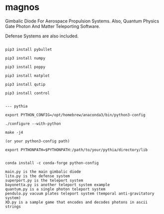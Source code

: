 # magnos
Gimbalic Diode For Aerospace Propulsion Systems. Also, Quantum Physics Gate Photon And Matter Teleporting Software.

Defense Systems are also included.

```pip3 install pygame

pip3 install pybullet

pip3 install numpy

pip3 install poppy

pip3 install matplot

pip3 install qutip

pip3 install control


--- pythia

export PYTHON_CONFIG=/opt/homebrew/anaconda3/bin/python3-config 

./configure --with-python

make -j4

(or your python3-config path)

export PYTHONPATH=$PYTHONPATH:/path/to/your/pythia/directory/lib


conda install -c conda-forge python-config       

main.py is the main gimbalic diode
lito.py is the defense system
superport.py is the teleport system
bayonetta.py is another teleport system example
quantum.py is a single photon teleport system
pendulo.py vacuum plates teleport system (temporal anti-gravitatory system)
XD.py is a sample game that encodes and decodes photons in ascii strings
